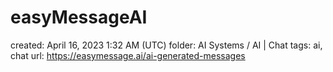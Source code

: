 # easyMessageAI

created: April 16, 2023 1:32 AM (UTC)
folder: AI Systems / AI | Chat
tags: ai, chat
url: https://easymessage.ai/ai-generated-messages
